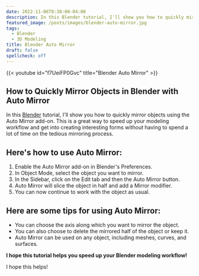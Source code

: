```yaml
---
date: 2022-11-06T8:30:00-04:00
description: In this Blender tutorial, I'll show you how to quickly mirror objects using the Auto Mirror add-on.
featured_image: /posts/images/blender-auto-mirror.jpg
tags:
  - Blender
  - 3D Modeling
title: Blender Auto Mirror
draft: false
spellcheck: off
---
```


{{< youtube id="f7UeiFP0Gvc" title="Blender Auto Mirror" >}}

## How to Quickly Mirror Objects in Blender with Auto Mirror

In this [Blender](../3d-modeling/blender/blender.md) tutorial, I'll show you how to quickly mirror objects using the Auto Mirror add-on. This is a great way to speed up your modeling workflow and get into creating interesting forms without having to spend a lot of time on the tedious mirroring process.

## Here's how to use Auto Mirror:

1. Enable the Auto Mirror add-on in Blender's Preferences.
2. In Object Mode, select the object you want to mirror.
3. In the Sidebar, click on the Edit tab and then the Auto Mirror button.
4. Auto Mirror will slice the object in half and add a Mirror modifier.
5. You can now continue to work with the object as usual.

## Here are some tips for using Auto Mirror:

- You can choose the axis along which you want to mirror the object.
- You can also choose to delete the mirrored half of the object or keep it.
- Auto Mirror can be used on any object, including meshes, curves, and surfaces.

**I hope this tutorial helps you speed up your Blender modeling workflow!**

I hope this helps!
